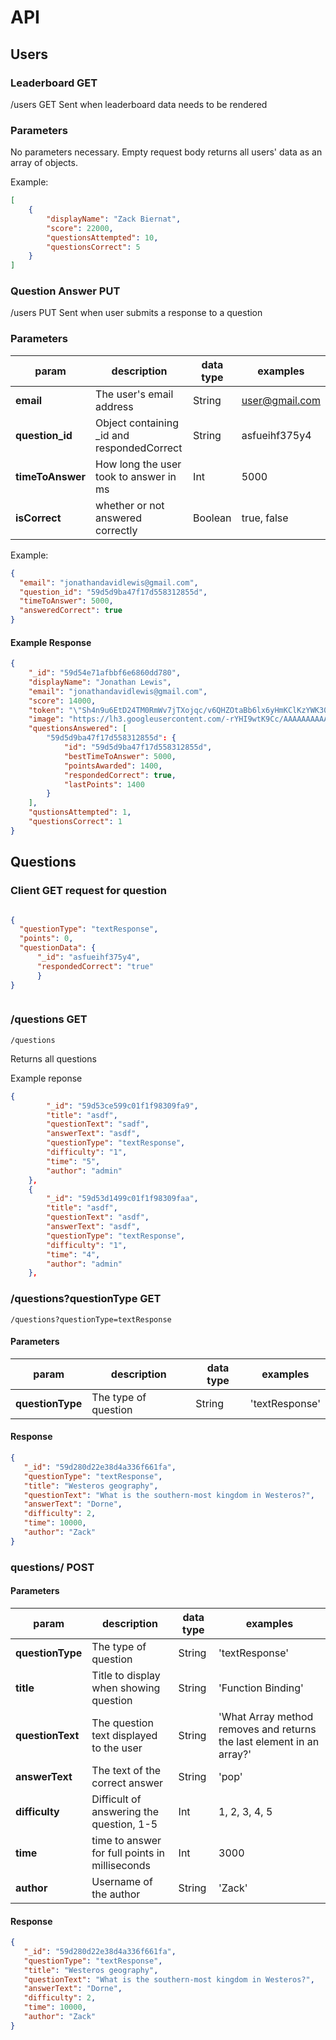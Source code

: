 # API

## Users

### Leaderboard GET

/users GET
Sent when leaderboard data needs to be rendered

### Parameters

No parameters necessary. Empty request body returns all users' data as an array of objects.

Example:
```JSON
[
    {
        "displayName": "Zack Biernat",
        "score": 22000,
        "questionsAttempted": 10,
        "questionsCorrect": 5
    }
]
```

### Question Answer PUT

/users PUT
Sent when user submits a response to a question

### Parameters

| param |   description   | data type | examples |
|------------|-----------|------------|-----------|
| __email__ |  The user's email address | String | user@gmail.com |
| __question_id__  |  Object containing _id and respondedCorrect   | String | asfueihf375y4 |
| __timeToAnswer__  |  How long the user took to answer in ms  |  Int  | 5000 |
| __isCorrect__  |  whether or not answered correctly  |  Boolean  | true, false |


Example:
```JSON
{
  "email": "jonathandavidlewis@gmail.com",
  "question_id": "59d5d9ba47f17d558312855d",
  "timeToAnswer": 5000,
  "answeredCorrect": true
}

```
#### Example Response

```JSON
{
    "_id": "59d54e71afbbf6e6860dd780",
    "displayName": "Jonathan Lewis",
    "email": "jonathandavidlewis@gmail.com",
    "score": 14000,
    "token": "\"Sh4n9u6EtD24TM0RmWv7jTXojqc/v6QHZOtaBb6lx6yHmKClKzYWK30\"",
    "image": "https://lh3.googleusercontent.com/-rYHI9wtK9Cc/AAAAAAAAAAI/AAAAAAAAFcs/HL8ghRxkbSk/photo.jpg?sz=50",
    "questionsAnswered": [
        "59d5d9ba47f17d558312855d": {
            "id": "59d5d9ba47f17d558312855d",
            "bestTimeToAnswer": 5000,
            "pointsAwarded": 1400,
            "respondedCorrect": true,
            "lastPoints": 1400
        }
    ],
    "qustionsAttempted": 1,
    "questionsCorrect": 1
}
```



## Questions

### Client GET request for question
```JSON

{
  "questionType": "textResponse",
  "points": 0,
  "questionData": {
      "_id": "asfueihf375y4",
      "respondedCorrect": "true"
      }
}



```

### /questions GET

`/questions`

Returns all questions

Example reponse
```json
{
        "_id": "59d53ce599c01f1f98309fa9",
        "title": "asdf",
        "questionText": "sadf",
        "answerText": "asdf",
        "questionType": "textResponse",
        "difficulty": "1",
        "time": "5",
        "author": "admin"
    },
    {
        "_id": "59d53d1499c01f1f98309faa",
        "title": "asdf",
        "questionText": "asdf",
        "answerText": "asdf",
        "questionType": "textResponse",
        "difficulty": "1",
        "time": "4",
        "author": "admin"
    },
```


### /questions?questionType GET

`/questions?questionType=textResponse`

#### Parameters

| param |   description   | data type | examples |
|------------|-----------|----------|-------------|
| __questionType__ |  The type of question | String | 'textResponse' |

#### Response
```JSON
{
   "_id": "59d280d22e38d4a336f661fa",
   "questionType": "textResponse",
   "title": "Westeros geography",
   "questionText": "What is the southern-most kingdom in Westeros?",
   "answerText": "Dorne",
   "difficulty": 2,
   "time": 10000,
   "author": "Zack"
}

```

### questions/ POST

#### Parameters

| param |   description   | data type | examples |
|------------|-----------|------------|-----------|
| __questionType__ |  The type of question | String |'textResponse' |
| __title__ |  Title to display when showing question | String | 'Function Binding' |
| __questionText__ |  The question text displayed to the user | String | 'What Array method removes and returns the last element in an array?' |
| __answerText__ |  The text of the correct answer | String | 'pop' |
| __difficulty__ |  Difficult of answering the question, 1-5 |Int | 1, 2, 3, 4, 5 |
| __time__ |  time to answer for full points in milliseconds | Int | 3000 |
| __author__ |  Username of the author | String | 'Zack' |

#### Response
```JSON
{
   "_id": "59d280d22e38d4a336f661fa",
   "questionType": "textResponse",
   "title": "Westeros geography",
   "questionText": "What is the southern-most kingdom in Westeros?",
   "answerText": "Dorne",
   "difficulty": 2,
   "time": 10000,
   "author": "Zack"
}

```
